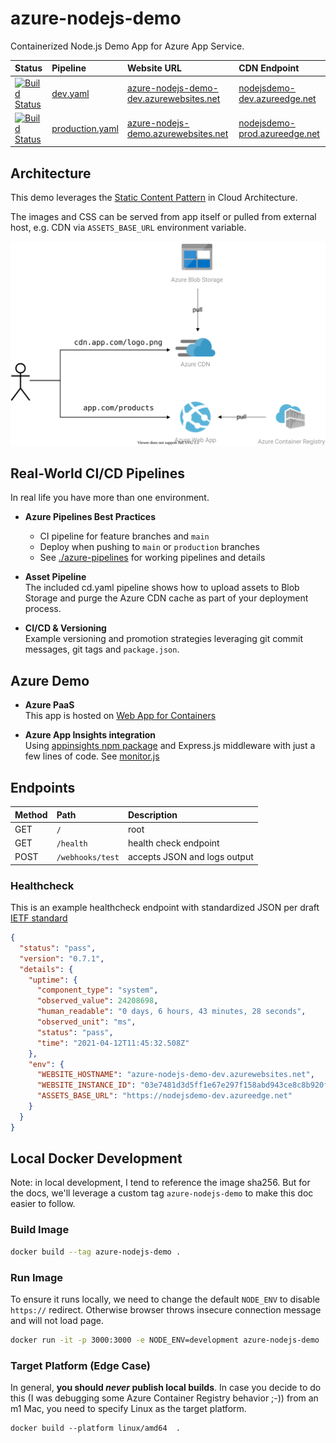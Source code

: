 # azure-nodejs-demo

Containerized Node.js Demo App for Azure App Service. 

| Status | Pipeline | Website URL | CDN Endpoint |
|:--|:--|:--|:--|
| [![Build Status](https://dev.azure.com/julie-msft/public-demos/_apis/build/status/azure-nodejs-demo%20(dev)?branchName=main)](https://dev.azure.com/julie-msft/public-demos/_build/latest?definitionId=36&branchName=main) | [dev.yaml](./azure-pipelines/dev.yaml) | [azure-nodejs-demo-dev.azurewebsites.net](https://azure-nodejs-demo-dev.azurewebsites.net/) | [nodejsdemo-dev.azureedge.net](https://nodejsdemo-dev.azureedge.net/css/styles.css) |
| [![Build Status](https://dev.azure.com/julie-msft/public-demos/_apis/build/status/azure-nodejs-demo%20(production)?branchName=refactor%2Fmore-ci)](https://dev.azure.com/julie-msft/public-demos/_build/latest?definitionId=37&branchName=refactor%2Fmore-ci) | [production.yaml](./azure-pipelines/production.yaml) | [azure-nodejs-demo.azurewebsites.net](https://azure-nodejs-demo.azurewebsites.net/) | [nodejsdemo-prod.azureedge.net](https://nodejsdemo-prod.azureedge.net/css/styles.css) |


## Architecture 

This demo leverages the [Static Content Pattern](https://docs.microsoft.com/en-us/azure/architecture/patterns/static-content-hosting) in Cloud Architecture.

The images and CSS can be served from app itself or pulled from external host, e.g. CDN via `ASSETS_BASE_URL` environment variable.

<img src="./azure-architecture.svg" alt="Demo Architecture" width="550">

## Real-World CI/CD Pipelines 

In real life you have more than one environment.

- **Azure Pipelines Best Practices** 
  - CI pipeline for feature branches and `main`
  - Deploy when pushing to `main` or `production` branches
  - See [./azure-pipelines](./azure-pipelines) for working pipelines and details

- **Asset Pipeline**  
  The included cd.yaml pipeline shows how to upload assets to Blob Storage and purge the Azure CDN cache as part of your deployment process.

- **CI/CD & Versioning**  
  Example versioning and promotion strategies leveraging git commit messages, git tags and `package.json`.

## Azure Demo

- **Azure PaaS**  
  This app is hosted on [Web App for Containers](https://azure.microsoft.com/en-us/services/app-service/containers/)

- **Azure App Insights integration**  
  Using [appinsights npm package](https://www.npmjs.com/package/applicationinsights) and Express.js middleware with just a few lines of code. See [monitor.js](./app/middleware/monitor.js)


## Endpoints

| Method | Path | Description |
|:--|:--|:--|
| GET | `/` | root |
| GET | `/health` | health check endpoint |
| POST | `/webhooks/test` | accepts JSON and logs output |

### Healthcheck

This is an example healthcheck endpoint with standardized JSON per draft [IETF standard](https://tools.ietf.org/html/draft-inadarei-api-health-check-04)

```json
{
  "status": "pass",
  "version": "0.7.1",
  "details": {
    "uptime": {
      "component_type": "system",
      "observed_value": 24208698,
      "human_readable": "0 days, 6 hours, 43 minutes, 28 seconds",
      "observed_unit": "ms",
      "status": "pass",
      "time": "2021-04-12T11:45:32.508Z"
    },
    "env": {
      "WEBSITE_HOSTNAME": "azure-nodejs-demo-dev.azurewebsites.net",
      "WEBSITE_INSTANCE_ID": "03e7481d3d5ff1e67e297f158abd943ce8c8b920fa55dc7bf0565e86886404a8",
      "ASSETS_BASE_URL": "https://nodejsdemo-dev.azureedge.net"
    }
  }
}
```

## Local Docker Development

Note: in local development, I tend to reference the image sha256. But for the docs, we'll leverage a custom tag `azure-nodejs-demo` to make this doc easier to follow.

### Build Image

```bash
docker build --tag azure-nodejs-demo .
```

### Run Image

To ensure it runs locally, we need to change the default `NODE_ENV` to disable `https://` redirect. Otherwise browser throws insecure connection message and will not load page.

```bash
docker run -it -p 3000:3000 -e NODE_ENV=development azure-nodejs-demo
```

### Target Platform (Edge Case)

In general, **you should _never_ publish local builds**. In case you decide to do this (I was debugging some Azure Container Registry behavior ;-)) from an m1 Mac, you need to specify Linux as the target platform.

```
docker build --platform linux/amd64  .
```